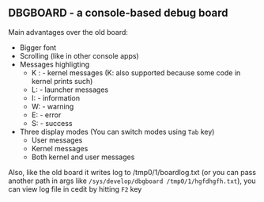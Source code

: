 ## DBGBOARD - a console-based debug board 
Main advantages over the old board:
* Bigger font
* Scrolling (like in other console apps)
* Messages highligting
    * K : - kernel messages (K: also supported because some code in kernel prints such)
    * L: - launcher messages
    * I: - information
    * W: - warning
    * E: - error
    * S: - success
* Three display modes (You can switch modes using `Tab` key)
    * User messages
    * Kernel messages
    * Both kernel and user messages

Also, like the old board it writes log to /tmp0/1/boardlog.txt (or you can pass another path in args like `/sys/develop/dbgboard /tmp0/1/hgfdhgfh.txt`), you can view log file in cedit by hitting `F2` key
